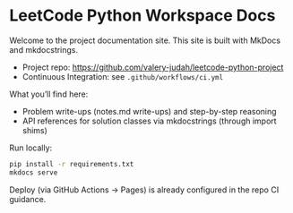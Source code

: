# LeetCode Python Workspace Docs

Welcome to the project documentation site. This site is built with MkDocs and mkdocstrings.

- Project repo: <https://github.com/valery-judah/leetcode-python-project>
- Continuous Integration: see `.github/workflows/ci.yml`

What you’ll find here:

- Problem write-ups (notes.md write-ups) and step-by-step reasoning
- API references for solution classes via mkdocstrings (through import shims)

Run locally:

```bash
pip install -r requirements.txt
mkdocs serve
```

Deploy (via GitHub Actions → Pages) is already configured in the repo CI guidance.
